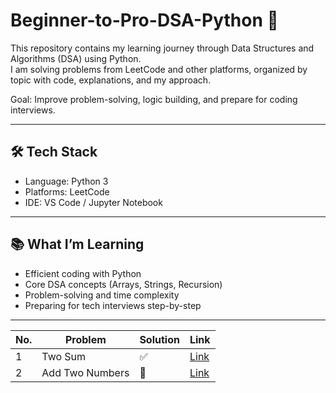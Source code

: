 # Beginner-to-Pro-DSA-Python 🚀

This repository contains my learning journey through Data Structures and Algorithms (DSA) using Python.  
I am solving problems from LeetCode and other platforms, organized by topic with code, explanations, and my approach.

Goal: Improve problem-solving, logic building, and prepare for coding interviews.

---

## 🛠️ Tech Stack
- Language: Python 3
- Platforms: LeetCode
- IDE: VS Code / Jupyter Notebook 

---

## 📚 What I’m Learning
- Efficient coding with Python
- Core DSA concepts (Arrays, Strings, Recursion)
- Problem-solving and time complexity
- Preparing for tech interviews step-by-step

---

| No. | Problem | Solution | Link |
|-----|---------|----------|------|
| 1   | Two Sum | ✅        | [Link]() |
| 2   | Add Two Numbers | 🚧 | [Link]() |



